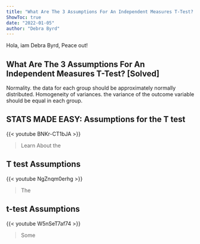 ```yaml
---
title: "What Are The 3 Assumptions For An Independent Measures T-Test? [Solved]"
ShowToc: true 
date: "2022-01-05"
author: "Debra Byrd" 
---
```


Hola, iam Debra Byrd, Peace out!
## What Are The 3 Assumptions For An Independent Measures T-Test? [Solved]
Normality. the data for each group should be approximately normally distributed. Homogeneity of variances. the variance of the outcome variable should be equal in each group.

## STATS MADE EASY: Assumptions for the T test
{{< youtube BNKr-CT1bJA >}}
>Learn About the 

## T test Assumptions
{{< youtube NgZnqm0erhg >}}
>The 

## t-test Assumptions
{{< youtube W5nSeT7af74 >}}
>Some 

